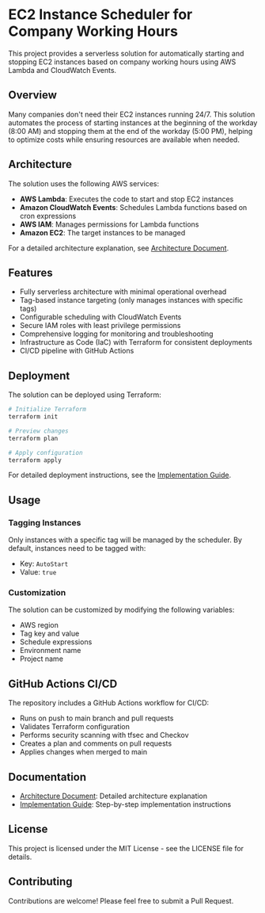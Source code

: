 # EC2 Instance Scheduler for Company Working Hours

This project provides a serverless solution for automatically starting and stopping EC2 instances based on company working hours using AWS Lambda and CloudWatch Events.

## Overview

Many companies don't need their EC2 instances running 24/7. This solution automates the process of starting instances at the beginning of the workday (8:00 AM) and stopping them at the end of the workday (5:00 PM), helping to optimize costs while ensuring resources are available when needed.

## Architecture

The solution uses the following AWS services:

- **AWS Lambda**: Executes the code to start and stop EC2 instances
- **Amazon CloudWatch Events**: Schedules Lambda functions based on cron expressions
- **AWS IAM**: Manages permissions for Lambda functions
- **Amazon EC2**: The target instances to be managed

For a detailed architecture explanation, see [Architecture Document](docs/architecture.md).

## Features

- Fully serverless architecture with minimal operational overhead
- Tag-based instance targeting (only manages instances with specific tags)
- Configurable scheduling with CloudWatch Events
- Secure IAM roles with least privilege permissions
- Comprehensive logging for monitoring and troubleshooting
- Infrastructure as Code (IaC) with Terraform for consistent deployments
- CI/CD pipeline with GitHub Actions

## Deployment

The solution can be deployed using Terraform:

```bash
# Initialize Terraform
terraform init

# Preview changes
terraform plan

# Apply configuration
terraform apply
```

For detailed deployment instructions, see the [Implementation Guide](docs/implementation_guide.md).

## Usage

### Tagging Instances

Only instances with a specific tag will be managed by the scheduler. By default, instances need to be tagged with:

- Key: `AutoStart`
- Value: `true`

### Customization

The solution can be customized by modifying the following variables:

- AWS region
- Tag key and value
- Schedule expressions
- Environment name
- Project name

## GitHub Actions CI/CD

The repository includes a GitHub Actions workflow for CI/CD:

- Runs on push to main branch and pull requests
- Validates Terraform configuration
- Performs security scanning with tfsec and Checkov
- Creates a plan and comments on pull requests
- Applies changes when merged to main

## Documentation

- [Architecture Document](docs/architecture.md): Detailed architecture explanation
- [Implementation Guide](docs/implementation_guide.md): Step-by-step implementation instructions

## License

This project is licensed under the MIT License - see the LICENSE file for details.

## Contributing

Contributions are welcome! Please feel free to submit a Pull Request.